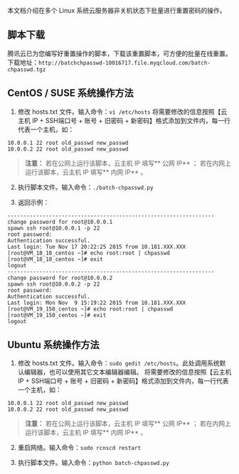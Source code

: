 本文档介绍在多个 Linux 系统云服务器非关机状态下批量进行重置密码的操作。

## 脚本下载
腾讯云已为您编写好重置操作的脚本，下载该重置脚本，可方便的批量在线重置。下载地址：`http://batchchpasswd-10016717.file.myqcloud.com/batch-chpasswd.tgz`

## CentOS / SUSE 系统操作方法
1. 修改 hosts.txt 文件。输入命令：`vi /etc/hosts`
将需要修改的信息按照【云主机 IP + SSH端口号 + 账号 + 旧密码 + 新密码】格式添加到文件内，每一行代表一个主机，如：
```
10.0.0.1 22 root old_passwd new_passwd 
10.0.0.2 22 root old_passwd new_passwd
```
>**注意：**
>若在公网上运行该脚本，云主机 IP 填写** 公网 IP** ；
>若在内网上运行该脚本，云主机 IP 填写** 内网 IP** 。

2. 执行脚本文件。输入命令：`./batch-chpasswd.py`

3. 返回示例：

```
-----------------------------------------------------------------
change password for root@10.0.0.1
spawn ssh root@10.0.0.1 -p 22
root password: 
Authentication successful.
Last login: Tue Nov 17 20:22:25 2015 from 10.181.XXX.XXX
[root@VM_18_18_centos ~]# echo root:root | chpasswd
[root@VM_18_18_centos ~]# exit
logout
-----------------------------------------------------------------
change password for root@10.0.0.2
spawn ssh root@10.0.0.2 -p 22
root password: 
Authentication successful.
Last login: Mon Nov  9 15:19:22 2015 from 10.181.XXX.XXX
[root@VM_19_150_centos ~]# echo root:root | chpasswd
[root@VM_19_150_centos ~]# exit
logout
```

## Ubuntu 系统操作方法
1. 修改 hosts.txt 文件。输入命令：`sudo gedit /etc/hosts`。此处调用系统默认编辑器，也可以使用其它文本编辑器编辑。
将需要修改的信息按照【云主机 IP + SSH端口号 + 账号 + 旧密码 + 新密码】格式添加到文件内，每一行代表一个主机，如：
```
10.0.0.1 22 root old_passwd new_passwd 
10.0.0.2 22 root old_passwd new_passwd
```
>**注意：**
>若在公网上运行该脚本，云主机 IP 填写** 公网 IP** ；
>若在内网上运行该脚本，云主机 IP 填写** 内网 IP** 。

2. 重启网络。输入命令：`sudo rcnscd restart`

3. 执行脚本文件。输入命令：`python batch-chpasswd.py`